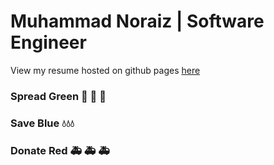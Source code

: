 # Muhammad Noraiz | Software Engineer

View my resume hosted on github pages [here](https://noraizsardar.github.io/who-am-i/)

### Spread Green 🌱 🌳 🌴
### Save Blue   💧💧💧
### Donate Red 🚑 🚑 🚑